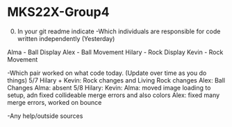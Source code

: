 # MKS22X-Group4
0. In your git readme indicate
-Which individuals are responsible for code written independently (Yesterday)

Alma - Ball Display
Alex - Ball Movement
Hilary - Rock Display
Kevin  - Rock Movement

-Which pair worked on what code today. (Update over time as you do things)
5/7
Hilary + Kevin: Rock changes and Living Rock changes
Alex: Ball Changes
Alma: absent
5/8
Hilary:
Kevin:
Alma: moved image loading to setup, adn fixed collideable merge errors and also colors
Alex: fixed many merge errors, worked on bounce

-Any help/outside sources
